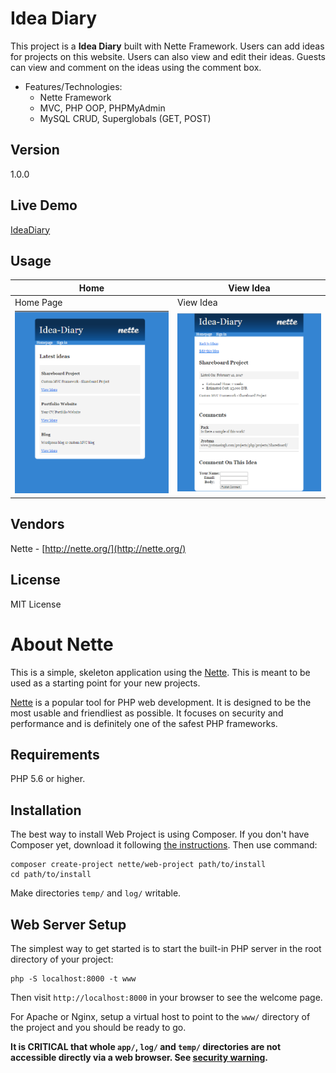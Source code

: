 # Idea Diary

This project is a **Idea Diary** built with Nette Framework. Users can add ideas for projects on this website. Users can also view and edit their ideas. Guests can view and comment on the ideas using the comment box.

* Features/Technologies: 
  * Nette Framework
  * MVC, PHP OOP, PHPMyAdmin
  * MySQL CRUD, Superglobals (GET, POST)

## Version
1.0.0

## Live Demo
 [IdeaDiary](http://jyotsnasingh.com/projects/Nette/IdeaDiary/www/)


## Usage

**Home** | **View Idea**
--- | ---
Home Page | View Idea
![alt text](https://github.com/Jyotsna-Singh/Nette-IdeaDiary/blob/master/www/home.PNG)  | ![alt text](https://github.com/Jyotsna-Singh/Nette-IdeaDiary/blob/master/www/idea.PNG)

## Vendors
Nette - [http://nette.org/](http://nette.org/)  
 

## License
MIT License


About Nette 
=================

This is a simple, skeleton application using the [Nette](https://nette.org). This is meant to
be used as a starting point for your new projects.

[Nette](https://nette.org) is a popular tool for PHP web development.
It is designed to be the most usable and friendliest as possible. It focuses
on security and performance and is definitely one of the safest PHP frameworks.


Requirements
------------

PHP 5.6 or higher.


Installation
------------

The best way to install Web Project is using Composer. If you don't have Composer yet,
download it following [the instructions](https://doc.nette.org/composer). Then use command:

	composer create-project nette/web-project path/to/install
	cd path/to/install


Make directories `temp/` and `log/` writable.


Web Server Setup
----------------

The simplest way to get started is to start the built-in PHP server in the root directory of your project:

	php -S localhost:8000 -t www

Then visit `http://localhost:8000` in your browser to see the welcome page.

For Apache or Nginx, setup a virtual host to point to the `www/` directory of the project and you
should be ready to go.

**It is CRITICAL that whole `app/`, `log/` and `temp/` directories are not accessible directly
via a web browser. See [security warning](https://nette.org/security-warning).**
